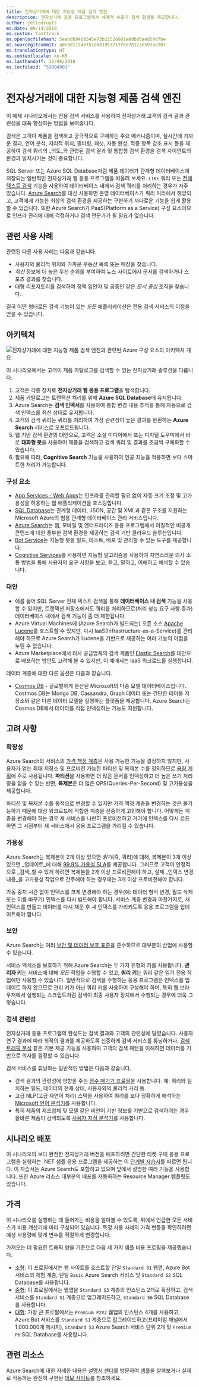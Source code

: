 ```yaml
---
title: 전자상거래에 대한 지능형 제품 검색 엔진
description: 전자상거래 응용 프로그램에서 세계적 수준의 검색 환경을 제공합니다.
author: jelledruyts
ms.date: 09/14/2018
ms.custom: fasttrack
ms.openlocfilehash: 5eabdb94b9345e73b21526681e0dbd6ae859d7be
ms.sourcegitcommit: a0e8d11543751d681953717f6e78173e597ae207
ms.translationtype: HT
ms.contentlocale: ko-KR
ms.lasthandoff: 12/06/2018
ms.locfileid: "53004901"
---
```

# <a name="intelligent-product-search-engine-for-e-commerce"></a>전자상거래에 대한 지능형 제품 검색 엔진

이 예제 시나리오에서는 전용 검색 서비스를 사용하여 전자상거래 고객의 검색 결과 관련성을 대폭 향상하는 방법을 보여줍니다.

검색은 고객이 제품을 검색하고 궁극적으로 구매하는 주요 메커니즘이며, 실시간에 가까운 결과, 언어 분석, 지리적 위치, 필터링, 패싯, 자동 완성, 적중 항목 강조 표시 등을 제공하여 검색 쿼리의 _의도_와 관련된 검색 결과 및 통합형 검색 환경을 검색 자이언트의 환경과 일치시키는 것이 중요합니다.

SQL Server 또는 Azure SQL Database처럼 제품 데이터가 관계형 데이터베이스에 저장되는 일반적인 전자상거래 웹 응용 프로그램을 떠올려 보세요. `LIKE` 쿼리 또는 [전체 텍스트 검색][docs-sql-fts] 기능을 사용하여 데이터베이스 내에서 검색 쿼리를 처리하는 경우가 자주 있습니다. [Azure Search][docs-search]를 대신 사용하면 운영 데이터베이스가 쿼리 처리에서 해방되고, 고객에게 가능한 최상의 검색 환경을 제공하는 구현하기 까다로운 기능을 쉽게 활용할 수 있습니다. 또한 Azure Search가 PaaS(Platform as a Service) 구성 요소이므로 인프라 관리에 대해 걱정하거나 검색 전문가가 될 필요가 없습니다.

## <a name="relevant-use-cases"></a>관련 사용 사례

관련된 다른 사용 사례는 다음과 같습니다.

* 사용자의 물리적 위치와 가까운 부동산 목록 또는 매장을 찾습니다.
* _최신_ 정보에 더 높은 우선 순위를 부여하여 뉴스 사이트에서 문서를 검색하거나 스포츠 결과를 찾습니다.
* 대형 리포지토리를 검색하여 정책 입안자 및 공증인 같은 _문서 중심_ 조직을 찾습니다.

결국 어떤 형태로든 검색 기능이 있는 _모든_ 애플리케이션은 전용 검색 서비스의 이점을 얻을 수 있습니다.

## <a name="architecture"></a>아키텍처

![전자상거래에 대한 지능형 제품 검색 엔진과 관련된 Azure 구성 요소의 아키텍처 개요][architecture]

이 시나리오에서는 고객이 제품 카탈로그를 검색할 수 있는 전자상거래 솔루션을 다룹니다.
1. 고객은 각종 장치로 **전자상거래 웹 응용 프로그램**을 탐색합니다.
2. 제품 카탈로그는 트랜잭션 처리를 위해 **Azure SQL Database**에 유지됩니다.
3. Azure Search는 **검색 인덱서**를 사용하여 통합 변경 내용 추적을 통해 자동으로 검색 인덱스를 최신 상태로 유지합니다.
4. 고객의 검색 쿼리는 쿼리를 처리하여 가장 관련성이 높은 결과를 반환하는 **Azure Search** 서비스로 오프로드됩니다.
5. 웹 기반 검색 환경의 대안으로, 고객은 소셜 미디어에서 또는 디지털 도우미에서 바로 **대화형 봇**을 사용하여 제품을 검색하고 검색 쿼리 및 결과를 조금씩 구체화할 수 있습니다.
6. 필요에 따라, **Cognitive Search** 기능을 사용하여 인공 지능을 적용하면 보다 스마트한 처리가 가능합니다.

### <a name="components"></a>구성 요소

* [App Services - Web Apps][docs-webapps]는 인프라를 관리할 필요 없이 자동 크기 조정 및 고가용성을 허용하는 웹 애플리케이션을 호스팅합니다.
* [SQL Database][docs-sql-database]는 관계형 데이터, JSON, 공간 및 XML과 같은 구조를 지원하는 Microsoft Azure의 범용 관계형 데이터베이스 관리 서비스입니다.
* [Azure Search][docs-search]는 웹, 모바일 및 엔터프라이즈 응용 프로그램에서 이질적인 비공개 콘텐츠에 대한 풍부한 검색 환경을 제공하는 검색 기반 클라우드 솔루션입니다.
* [Bot Service][docs-botservice]는 지능형 봇을 빌드, 테스트, 배포 및 관리할 수 있는 도구를 제공합니다.
* [Cognitive Services][docs-cognitive]를 사용하면 지능형 알고리즘을 사용하여 자연스러운 의사 소통 방법을 통해 사용자의 요구 사항을 보고, 듣고, 말하고, 이해하고 해석할 수 있습니다.

### <a name="alternatives"></a>대안

* 예를 들어 SQL Server 전체 텍스트 검색을 통해 **데이터베이스 내 검색** 기능을 사용할 수 있지만, 트랜잭션 저장소에서도 쿼리를 처리하므로(처리 성능 요구 사항 증가) 데이터베이스 내에서 검색 기능이 좀 더 제한됩니다.
* Azure Virtual Machines에 (Azure Search가 빌드되는) 오픈 소스 [Apache Lucene][apache-lucene]를 호스트할 수 있지만, 다시 IaaS(Infrastructure-as-a-Service)를 관리해야 하므로 Azure Search가 Lucene을 기반으로 제공하는 여러 기능의 이점을 누릴 수 없습니다.
* Azure Marketplace에서 타사 공급업체의 검색 제품인 [Elastic Search][elastic-marketplace]를 대안으로 배포하는 방안도 고려해 볼 수 있지만, 이 예에서는 IaaS 워크로드를 실행합니다.

데이터 계층에 대한 다른 옵션은 다음과 같습니다.

* [Cosmos DB](/azure/cosmos-db/introduction) - 글로벌하게 분산된 Microsoft의 다중 모델 데이터베이스입니다. Costmos DB는 Mongo DB, Cassandra, Graph 데이터 또는 간단한 테이블 저장소와 같은 다른 데이터 모델을 실행하는 플랫폼을 제공합니다. Azure Search는 Cosmos DB에서 데이터를 직접 인덱싱하는 기능도 지원합니다.

## <a name="considerations"></a>고려 사항

### <a name="scalability"></a>확장성

Azure Search의 서비스의 [가격 책정 계층][search-tier]은 사용 가능한 기능을 결정하지 않지만, 사용자가 얻는 최대 저장소 및 프로비전 가능한 파티션 및 복제본 수를 정의하므로 [용량 계획][search-capacity]에 주로 사용됩니다. **파티션**을 사용하면 더 많은 문서를 인덱싱하고 더 높은 쓰기 처리량을 얻을 수 있는 반면, **복제본**은 더 많은 QPS(Queries-Per-Second) 및 고가용성을 제공합니다.

파티션 및 복제본 수를 동적으로 변경할 수 있지만 가격 책정 계층을 변경하는 것은 불가능하기 때문에 대상 워크로드에 적합한 계층을 신중하게 고민해야 합니다. 어떻게든 계층을 변경해야 하는 경우 새 서비스를 나란히 프로비전하고 거기에 인덱스를 다시 로드하면 그 시점부터 새 서비스에서 응용 프로그램을 가리킬 수 있습니다.

### <a name="availability"></a>가용성

Azure Search는 복제본이 2개 이상 있으면 _읽기_(즉, 쿼리)에 대해, 복제본이 3개 이상 있으면 _업데이트_에 대해 [99.9% 가용성 SLA][search-sla]를 제공합니다. 그러므로 고객이 안정적으로 _검색_할 수 있게 하려면 복제본을 2개 이상 프로비전해야 하고, 실제 _인덱스 변경 내용_을 고가용성 작업으로 간주해야 하는 경우에는 3개 이상 프로비전해야 합니다.

가동 중지 시간 없이 인덱스를 크게 변경해야 하는 경우(예: 데이터 형식 변경, 필드 삭제 또는 이름 바꾸기) 인덱스를 다시 빌드해야 합니다. 서비스 계층 변경과 마찬가지로, 새 인덱스를 만들고 데이터를 다시 채운 후 새 인덱스를 가리키도록 응용 프로그램을 업데이트해야 합니다.

### <a name="security"></a>보안

Azure Search는 여러 [보안 및 데이터 보호 표준][search-security]을 준수하므로 대부분의 산업에 사용할 수 있습니다.

서비스 액세스를 보호하기 위해 Azure Search는 두 가지 유형의 키를 사용합니다. **관리자 키**는 서비스에 대해 _모든_ 작업을 수행할 수 있고, **쿼리 키**는 쿼리 같은 읽기 전용 작업에만 사용할 수 있습니다. 일반적으로 검색을 수행하는 응용 프로그램은 인덱스를 업데이트 하지 않으므로 관리 키가 아닌 쿼리 키를 사용하여 구성해야 하며, 특히 웹 브라우저에서 실행되는 스크립트처럼 검색이 최종 사용자 장치에서 수행되는 경우에 더욱 그렇습니다.

### <a name="search-relevance"></a>검색 관련성

전자상거래 응용 프로그램의 완성도는 검색 결과와 고객의 관련성에 달렸습니다. 사용자 연구 결과에 따라 최적의 결과를 제공하도록 신중하게 검색 서비스를 튜닝하거나, [검색 트래픽 분석][search-analysis] 같은 기본 제공 기능을 사용하여 고객의 검색 패턴을 이해하면 데이터를 기반으로 의사를 결정할 수 있습니다.

검색 서비스를 튜닝하는 일반적인 방법은 다음과 같습니다.

* 검색 결과의 관련성에 영향을 주는 [점수 매기기 프로필][search-scoring]을 사용합니다. 예: 쿼리와 일치하는 필드, 데이터의 현재 상태, 사용자와의 물리적 거리 등.
* 고급 NLP(고급 자연어 처리) 스택을 사용하여 쿼리를 보다 정확하게 해석하는 [Microsoft 언어 분석기][search-languages]를 사용합니다.
* 특히 제품의 제조업체 및 모델 같은 비언어 기반 정보를 기반으로 검색하려는 경우 올바른 제품이 검색되도록 [사용자 지정 분석기][search-analyzers]를 사용합니다.

## <a name="deploy-this-scenario"></a>시나리오 배포

이 시나리오의 보다 완전한 전자상거래 버전을 배포하려면 간단한 티켓 구매 응용 프로그램을 실행하는 .NET 샘플 응용 프로그램을 제공하는 이 [단계별 자습서][end-to-end-walkthrough]를 따르면 됩니다. 이 자습서는 Azure Search도 포함하고 있으며 앞에서 설명한 여러 기능을 사용합니다. 또한 Azure 리소스 대부분의 배포를 자동화하는 Resource Manager 템플릿도 있습니다.

## <a name="pricing"></a>가격

이 시나리오를 실행하는 데 들어가는 비용을 알아볼 수 있도록, 위에서 언급한 모든 서비스가 비용 계산기에 미리 구성되어 있습니다. 특정 사용 사례의 가격 변동을 확인하려면 예상 사용량에 맞게 변수를 적절하게 변경합니다.

가져오는 데 필요한 트래픽 양을 기준으로 다음 세 가지 샘플 비용 프로필을 제공했습니다.

* [소형][small-pricing]: 이 프로필에서는 웹 사이트를 호스트할 단일 `Standard S1` 웹앱, Azure Bot 서비스의 체험 계층, 단일 `Basic` Azure Search 서비스 및 `Standard S2` SQL Database를 사용합니다.
* [중형][medium-pricing]: 이 프로필에서는 웹앱을 `Standard S3` 계층의 인스턴스 2개로 확장하고, 검색 서비스를 `Standard S1` 계층으로 업그레이드하고, `Standard S6` SQL Database를 사용합니다.
* [대형][large-pricing]: 가장 큰 프로필에서는 `Premium P2V2` 웹앱의 인스턴스 4개를 사용하고, Azure Bot 서비스를 `Standard S1` 계층으로 업그레이드하고(프리미엄 채널에서 1.000.000개 메시지), `Standard S3` Azure Search 서비스 단위 2개 및 `Premium P6` SQL Database를 사용합니다.

## <a name="related-resources"></a>관련 리소스

Azure Search에 대한 자세한 내용은 [설명서 센터][docs-search]를 방문하여 [샘플][search-samples]을 살펴보거나 실제로 작동하는 완전히 구현된 [데모 사이트][search-demo]를 참조하세요.

<!-- links -->
[architecture]: ./media/architecture-ecommerce-search.png
[docs-sql-fts]: /sql/relational-databases/search/query-with-full-text-search
[docs-search]: /azure/search/search-what-is-azure-search
[docs-sql-database]: /azure/sql-database/sql-database-technical-overview
[docs-webapps]: /azure/app-service/app-service-web-overview
[docs-botservice]: /azure/bot-service/
[docs-cognitive]: /azure/cognitive-services/
[apache-lucene]: https://lucene.apache.org/
[elastic-marketplace]: https://azuremarketplace.microsoft.com/marketplace/apps/elastic.elasticsearch
[end-to-end-walkthrough]: https://github.com/Azure/fta-customerfacingapps/tree/master/ecommerce/articles
[search-sla]: https://go.microsoft.com/fwlink/?LinkId=716855
[search-tier]: /azure/search/search-sku-tier
[search-capacity]: /azure/search/search-capacity-planning
[search-security]: /azure/search/search-security-overview
[search-analysis]: /azure/search/search-traffic-analytics
[search-languages]: /rest/api/searchservice/language-support
[search-analyzers]: /rest/api/searchservice/custom-analyzers-in-azure-search
[search-scoring]: /rest/api/searchservice/add-scoring-profiles-to-a-search-index
[search-samples]: https://azure.microsoft.com/resources/samples/?service=search&sort=0
[search-demo]: https://azjobsdemo.azurewebsites.net/
[small-pricing]: https://azure.com/e/db2672a55b6b4d768ef0060a8d9759bd
[medium-pricing]: https://azure.com/e/a5ad0706c9e74add811e83ef83766a1c
[large-pricing]: https://azure.com/e/57f95a898daa487795bd305599973ee6
